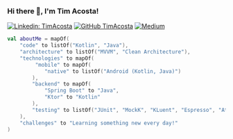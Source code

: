 
### Hi there 👋, I'm Tim Acosta!

</em></p>
[![Linkedin: TimAcosta](https://img.shields.io/badge/-TimAcosta-blue?style=flat-square&logo=Linkedin&logoColor=white&link=https://www.linkedin.com/in/tim-acosta-ross-74888678/)](https://www.linkedin.com/in/tim-acosta/)
[![GitHub TimAcosta](https://img.shields.io/github/followers/timacosta?style=social)](https://github.com/timacosta)
[![Medium](https://img.shields.io/badge/Medium-12100E?style=for-the-badge&logo=medium&logoColor=white)](https://medium.com/@timacosta06)


```kotlin
val aboutMe = mapOf(
    "code" to listOf("Kotlin", "Java"),
    "architecture" to listOf("MVVM", "Clean Architecture"),
    "technologies" to mapOf(
         "mobile" to mapOf(
            "native" to listOf("Android (Kotlin, Java)")
        ),
        "backend" to mapOf(
            "Spring Boot" to "Java",
            "Ktor" to "Kotlin"
        ),
        "testing" to listOf("JUnit", "MockK", "KLuent", "Espresso", "Atrium")
    ),
    "challenges" to "Learning something new every day!"
)
```
